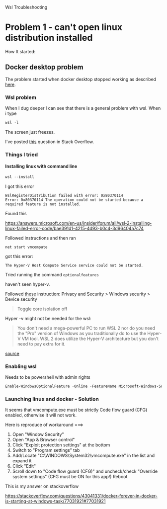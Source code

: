 Wsl Troubleshooting

# Problem 1 - can't open linux distribution installed

How It started:

## Docker desktop problem

The problem started when docker desktop stopped working as described [here](https://stackoverflow.com/questions/43041331/docker-forever-in-docker-is-starting-at-windows-task).

### Wsl problem

When I dug deeper I can see that there is a general problem with wsl. When i type
```powershell
wsl -l
```

The screen just freezes. 

I've posted [this](https://stackoverflow.com/questions/77031196/wsl-commands-not-responding-on-windows-cmd-and-powershell) question in Stack Overflow. 


### Things I tried

#### Installing linux with command line
```powershell
wsl --install
```

I got this error
```
WslRegisterDistribution failed with error: 0x80370114
Error: 0x80370114 The operation could not be started because a required feature is not installed.
```

Found this 

https://answers.microsoft.com/en-us/insider/forum/all/wsl-2-installing-linux-failed-error-code/bae391d1-4215-4d93-b0c4-3d96404a7c74

Followed instructions and then ran

```
net start vmcompute
```

got this error:

`The Hyper-V Host Compute Service service could not be started.`

Tried running the command `optionalfeatures`

haven't seen hyper-v.

Followed [these](https://www.makeuseof.com/windows-feature-name-microsoft-hyper-v-unknown-error/) instruction:
Privacy and Security > Windows security > Device security

> Toggle core isolation off

Hyper -v might not be needed for the wsl:

> You don't need a mega-powerful PC to run WSL 2 nor do you need the "Pro" version of Windows as you traditionally do to use the Hyper-V VM tool. WSL 2 does utilize the Hyper-V architecture but you don't need to pay extra for it.

[source](https://www.xda-developers.com/how-to-install-wsl-2-windows/)


### Enabling wsl
Needs to be powershell with admin rights

```powershell
Enable-WindowsOptionalFeature -Online -FeatureName Microsoft-Windows-Subsystem-Linux
```

### Launching linux and docker - Solution

It seems that vmcompute.exe must be strictly Code flow guard (CFG) enabled, otherwise it will not work.

Here is reproduce of workaround
===>
1. Open "Window Security"
2. Open "App & Browser control"
3. Click "Exploit protection settings" at the bottom
4. Switch to "Program settings" tab
5. Add/Locate "C:\WINDOWS\System32\vmcompute.exe" in the list and expand it
6. Click "Edit"
7. Scroll down to "Code flow guard (CFG)" and uncheck/check "Override system settings" (CFG must be ON for this app!)
Reboot

This is my answer on stackoverflow

https://stackoverflow.com/questions/43041331/docker-forever-in-docker-is-starting-at-windows-task/77031921#77031921
